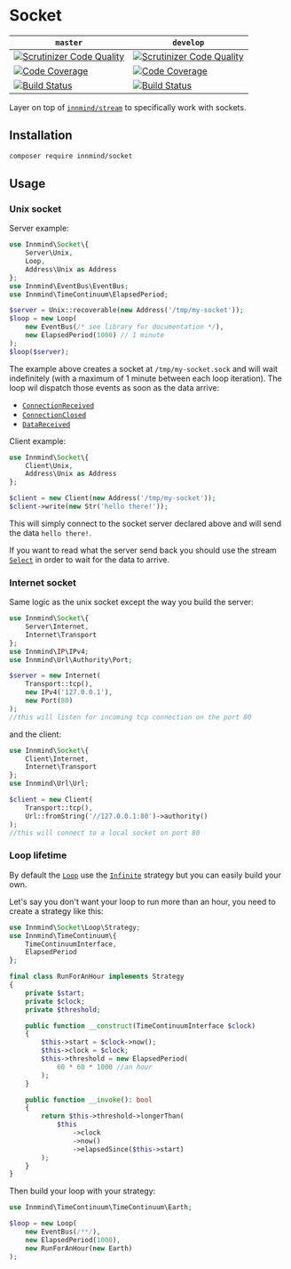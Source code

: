# Socket

| `master` | `develop` |
|----------|-----------|
| [![Scrutinizer Code Quality](https://scrutinizer-ci.com/g/Innmind/Socket/badges/quality-score.png?b=master)](https://scrutinizer-ci.com/g/Innmind/Socket/?branch=master) | [![Scrutinizer Code Quality](https://scrutinizer-ci.com/g/Innmind/Socket/badges/quality-score.png?b=develop)](https://scrutinizer-ci.com/g/Innmind/Socket/?branch=develop) |
| [![Code Coverage](https://scrutinizer-ci.com/g/Innmind/Socket/badges/coverage.png?b=master)](https://scrutinizer-ci.com/g/Innmind/Socket/?branch=master) | [![Code Coverage](https://scrutinizer-ci.com/g/Innmind/Socket/badges/coverage.png?b=develop)](https://scrutinizer-ci.com/g/Innmind/Socket/?branch=develop) |
| [![Build Status](https://scrutinizer-ci.com/g/Innmind/Socket/badges/build.png?b=master)](https://scrutinizer-ci.com/g/Innmind/Socket/build-status/master) | [![Build Status](https://scrutinizer-ci.com/g/Innmind/Socket/badges/build.png?b=develop)](https://scrutinizer-ci.com/g/Innmind/Socket/build-status/develop) |

Layer on top of [`innmind/stream`](https://github.com/Innmind/Stream) to specifically work with sockets.

## Installation

```sh
composer require innmind/socket
```

## Usage

### Unix socket

Server example:

```php
use Innmind\Socket\{
    Server\Unix,
    Loop,
    Address\Unix as Address
};
use Innmind\EventBus\EventBus;
use Innmind\TimeContinuum\ElapsedPeriod;

$server = Unix::recoverable(new Address('/tmp/my-socket'));
$loop = new Loop(
    new EventBus(/* see library for documentation */),
    new ElapsedPeriod(1000) // 1 minute
);
$loop($server);
```

The example above creates a socket at `/tmp/my-socket.sock` and will wait indefinitely (with a maximum of 1 minute between each loop iteration). The loop wil dispatch those events as soon as the data arrive:

* [`ConnectionReceived`](src/Event/ConnectionReceived.php)
* [`ConnectionClosed`](src/Event/ConnectionClosed.php)
* [`DataReceived`](src/Event/DataReceived.php)

Client example:

```php
use Innmind\Socket\{
    Client\Unix,
    Address\Unix as Address
};

$client = new Client(new Address('/tmp/my-socket'));
$client->write(new Str('hello there!'));
```

This will simply connect to the socket server declared above and will send the data `hello there!`.

If you want to read what the server send back you should use the stream [`Select`](https://github.com/Innmind/Stream#usage) in order to wait for the data to arrive.

### Internet socket

Same logic as the unix socket except the way you build the server:

```php
use Innmind\Socket\{
    Server\Internet,
    Internet\Transport
};
use Innmind\IP\IPv4;
use Innmind\Url\Authority\Port;

$server = new Internet(
    Transport::tcp(),
    new IPv4('127.0.0.1'),
    new Port(80)
);
//this will listen for incoming tcp connection on the port 80
```

and the client:

```php
use Innmind\Socket\{
    Client\Internet,
    Internet\Transport
};
use Innmind\Url\Url;

$client = new Client(
    Transport::tcp(),
    Url::fromString('//127.0.0.1:80')->authority()
);
//this will connect to a local socket on port 80
```

### Loop lifetime

By default the [`Loop`](src/Loop.php) use the [`Infinite`](src/Loop/Strategy/Infinite.php) strategy but you can easily build your own.

Let's say you don't want your loop to run more than an hour, you need to create a strategy like this:

```php
use Innmind\Socket\Loop\Strategy;
use Innmind\TimeContinuum\{
    TimeContinuumInterface,
    ElapsedPeriod
};

final class RunForAnHour implements Strategy
{
    private $start;
    private $clock;
    private $threshold;

    public function __construct(TimeContinuumInterface $clock)
    {
        $this->start = $clock->now();
        $this->clock = $clock;
        $this->threshold = new ElapsedPeriod(
            60 * 60 * 1000 //an hour
        );
    }

    public function __invoke(): bool
    {
        return $this->threshold->longerThan(
            $this
                ->clock
                ->now()
                ->elapsedSince($this->start)
        );
    }
}
```

Then build your loop with your strategy:

```php
use Innmind\TimeContinuum\TimeContinuum\Earth;

$loop = new Loop(
    new EventBus(/**/),
    new ElapsedPeriod(1000),
    new RunForAnHour(new Earth)
);
```
